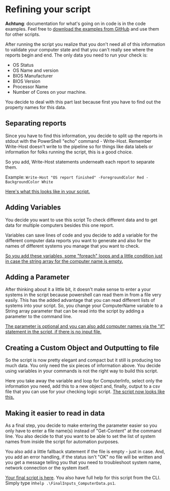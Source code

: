 # Refining your script

**Achtung**: documentation for what's going on in code is in the code examples. Feel free to [download the examples from GitHub](https://github.com/SSpeights/PowerShellGuide) and use them for other scripts.

After running the script you realize that you don't need all of this information to validate your computer state and that you can't really see where the reports begin and end. The only data you need to run your check is:

* OS Status
* OS Name and version
* BIOS Manufacturer
* BIOS Version
* Processor Name
* Number of Cores on your machine.

You decide to deal with this part last because first you have to find out the property names for this data.

## Separating reports

Since you have to find this information, you decide to split up the reports in stdout with the PowerShell "echo" command - Write-Host. Remember Write-Host doesn't write to the pipeline so for things like data labels or information for folks running the script, this is a good choice.

So you add, Write-Host statements underneath each report to separate them.

Example: `Write-Host "OS report finished" -ForegroundColor Red -BackgroundColor White`

[Here's what this looks like in your script.](/Examples/SplitReports-ComputerIData.ps1)

## Adding Variables

You decide you want to use this script To check different data and to get data for multiple computers besides this one report.

Variables can save lines of code and you decide to add a variable for the different computer data reports you want to generate and also for the names of different systems you manage that you want to check.

[So you add these variables, some "foreach" loops and a little condition just in case the string array for the computer name is empty.](/Examples/AddVariable_ComputerData.ps1)

## Adding a Parameter

After thinking about it a little bit, it doesn't make sense to enter a your systems in the script because powershell can read them in from a file very easily. This has the added advantage that you can read different lists of systems into your script. So, you change your ComputerName variable to a String array parameter that can be read into the script by adding a parameter to the command line.

[The parameter is optional and you can also add computer names via the "if" statement in the script, if there is no input file.](/Examples/AddParameter1_ComputerInformation.ps1)

## Creating a Custom Object and Outputting to file

So the script is now pretty elegant and compact but it still is producing too much data. You only need the six pieces of information  above. You decide using variables in your commands is not the right way to build this script.

Here you take away the variable and loop for ComputerInfo, select only the information you need, add this to a new object and, finally, output to a csv file that you can use for your checking logic script. [The script now looks like this.](/Examples/CreateObject-OutputToFile_ComputerData.ps1)

## Making it easier to read in data

As a final step, you decide to make entering the parameter easier so you only have to enter a file name\(s\) instead of "Get-Content" at the command line. You also decide to that you want to be able to set the list of system names from inside the script for automation purposes.

You also add a little fallback statement if the file is empty - just in case. And, you add an error handling, if the status isn't "OK" no file will be written and you get a message telling you that you need to troubleshoot system name, network connection or the system itself.

[Your final script is here](/Examples/FinalInputs_ComputerData.ps1). You also have full help for this script from the CLI. Simply type in`help .\FinalInputs_ComputerData.ps1`.

